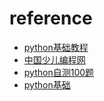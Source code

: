 # reference

- [python基础教程](https://www.runoob.com/python/python-tutorial.html)
- [中国少儿编程网](http://www.kidscode.cn/python)
- [python自测100题](https://zhuanlan.zhihu.com/p/57991045)
- [python基础](https://www.jianshu.com/nb/37113474)